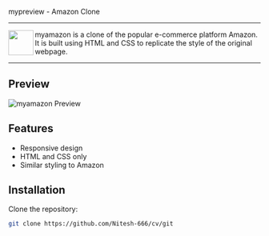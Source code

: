 mypreview - Amazon Clone

---
<img src="https://github.com/Nitesh-666/cv/asset-cloud/blob/main/icon%20%26%20png/amazon.png" height="50px" align="left">
myamazon is a clone of the popular e-commerce platform Amazon. It is built using HTML and CSS to replicate the style of the original webpage.

---

## Preview

![myamazon Preview](https://github.com/Nitesh-666/cv/asset-cloud/blob/main/myAmazon/amazonclone.png)

## Features

- Responsive design
- HTML and CSS only
- Similar styling to Amazon

## Installation

Clone the repository:

```bash
git clone https://github.com/Nitesh-666/cv/git
